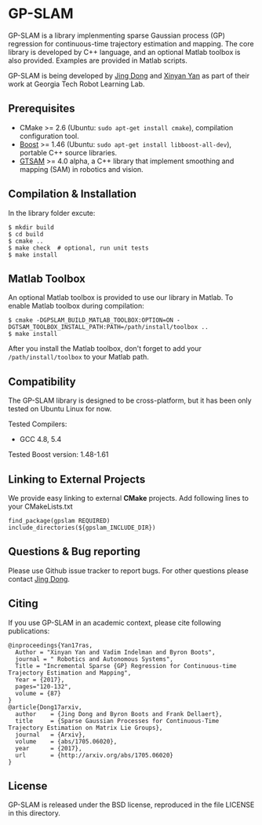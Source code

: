 GP-SLAM
===================================================
GP-SLAM is a library implenmenting sparse Gaussian process (GP) regression for continuous-time trajectory estimation and mapping. The core library is developed by C++ language, and an optional Matlab toolbox is also provided. Examples are provided in Matlab scripts.

GP-SLAM is being developed by [Jing Dong](mailto:thu.dongjing@gmail.com) and [Xinyan Yan](mailto:voidpointeryan@gmail.com) as part of their work at Georgia Tech Robot Learning Lab. 

Prerequisites
------

- CMake >= 2.6 (Ubuntu: `sudo apt-get install cmake`), compilation configuration tool.
- [Boost](http://www.boost.org/) >= 1.46 (Ubuntu: `sudo apt-get install libboost-all-dev`), portable C++ source libraries.
- [GTSAM](https://bitbucket.org/gtborg/gtsam) >= 4.0 alpha, a C++ library that implement smoothing and mapping (SAM) in robotics and vision.

Compilation & Installation
------

In the library folder excute:

```
$ mkdir build
$ cd build
$ cmake ..
$ make check  # optional, run unit tests
$ make install
```

Matlab Toolbox
-----

An optional Matlab toolbox is provided to use our library in Matlab. To enable Matlab toolbox during compilation:

```
$ cmake -DGPSLAM_BUILD_MATLAB_TOOLBOX:OPTION=ON -DGTSAM_TOOLBOX_INSTALL_PATH:PATH=/path/install/toolbox ..
$ make install
```

After you install the Matlab toolbox, don't forget to add your `/path/install/toolbox` to your Matlab path.

Compatibility
-----

The GP-SLAM library is designed to be cross-platform, but it has been only tested on Ubuntu Linux for now.

Tested Compilers: 

- GCC 4.8, 5.4

Tested Boost version: 1.48-1.61

Linking to External Projects
-----

We provide easy linking to external **CMake** projects. Add following lines to your CMakeLists.txt

```
find_package(gpslam REQUIRED)
include_directories(${gpslam_INCLUDE_DIR})
```

Questions & Bug reporting
-----

Please use Github issue tracker to report bugs. For other questions please contact [Jing Dong](mailto:thu.dongjing@gmail.com).


Citing
-----

If you use GP-SLAM in an academic context, please cite following publications:

```
@inproceedings{Yan17ras,  
  Author = "Xinyan Yan and Vadim Indelman and Byron Boots",
  journal = " Robotics and Autonomous Systems",
  Title = "Incremental Sparse {GP} Regression for Continuous-time Trajectory Estimation and Mapping",
  Year = {2017},
  pages="120-132",
  volume = {87}
}
@article{Dong17arxiv,
  author    = {Jing Dong and Byron Boots and Frank Dellaert},
  title     = {Sparse Gaussian Processes for Continuous-Time Trajectory Estimation on Matrix Lie Groups},
  journal   = {Arxiv},
  volume    = {abs/1705.06020},
  year      = {2017},
  url       = {http://arxiv.org/abs/1705.06020}
}
```


License
-----

GP-SLAM is released under the BSD license, reproduced in the file LICENSE in this directory.
